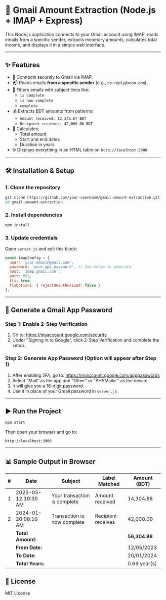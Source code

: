 # 📧 Gmail Amount Extraction (Node.js + IMAP + Express)

This Node.js application connects to your Gmail account using IMAP, reads emails from a specific sender, extracts monetary amounts, calculates total income, and displays it in a simple web interface.

---

## ✨ Features

- 🔐 Connects securely to Gmail via IMAP.
- 📬 Reads emails **from a specific sender** (e.g., `no-reply@xoom.com`).
- 🧠 Filters emails with subject lines like:
  - `is complete`
  - `is now complete`
  - `complete`
- 💰 Extracts BDT amounts from patterns:
  - `Amount received: 12,345.67 BDT`
  - `Recipient receives: 42,000.00 BDT`
- 📅 Calculates:
  - Total amount
  - Start and end dates
  - Duration in years
- 🌐 Displays everything in an HTML table on `http://localhost:3000`

---

## 🛠 Installation & Setup

### 1. Clone the repository

```bash
git clone https://github.com/your-username/gmail-amount-extraction.git
cd gmail-amount-extraction
```

### 2. Install dependencies

```bash
npm install
```

### 3. Update credentials

Open `server.js` and edit this block:

```js
const imapConfig = {
  user: 'your.email@gmail.com',
  password: 'your_app_password', // See below to generate
  host: 'imap.gmail.com',
  port: 993,
  tls: true,
  tlsOptions: { rejectUnauthorized: false }
};
```

---

## 🔐 Generate a Gmail App Password

### Step 1: Enable 2-Step Verification
1. Go to: https://myaccount.google.com/security
2. Under "Signing in to Google", click 2-Step Verification and complete the setup.

### Step 2: Generate App Password (Option will appear after Step 1)
1. After enabling 2FA, go to: https://myaccount.google.com/apppasswords
2. Select "Mail" as the app and "Other" or "PHPMailer" as the device.
3. It will give you a 16-digit password.
4. Use it in place of your Gmail password in `server.js`

---

## ▶️ Run the Project

```bash
npm start
```

Then open your browser and go to:

```
http://localhost:3000
```

---

## 📊 Sample Output in Browser

| # | Date                | Subject                     | Label Matched      | Amount (BDT) |
|---|---------------------|------------------------------|---------------------|--------------|
| 1 | 2023-05-12 10:30 AM | Your transaction is complete | Amount received     | 14,304.88    |
| 2 | 2024-01-20 08:10 AM | Transaction is now complete  | Recipient receives  | 42,000.00    |
|   | **Total Amount:**   |                              |                     | **56,304.88**|
|   | **From Date:**      |                              |                     | 12/05/2023   |
|   | **To Date:**        |                              |                     | 20/01/2024   |
|   | **Total Years:**    |                              |                     | 0.69 year(s) |



## 📄 License

MIT License